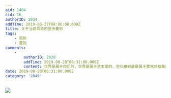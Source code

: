 ```yaml
---
aid: 1404
cid: 16
authorID: 2034
addTime: 2019-08-27T08:06:00.000Z
title: 关于当前局势的宣传要则
tags:
    - 局势
    - 要则
comments:
    -
        authorID: 2020
        addTime: 2019-08-28T06:31:00.000Z
        content: 世界是属于你们的，世界是属于资本家的，但归根到底是属于我党领袖集团的
date: 2019-08-28T06:31:00.000Z
category: '2049'
---
```


![](https://i.imgur.com/dUx75RM.png)

